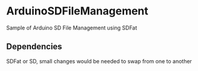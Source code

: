 # ArduinoSDFileManagement
Sample of Arduino SD File Management using SDFat
## Dependencies
SDFat or SD, small changes would be needed to swap from one to another